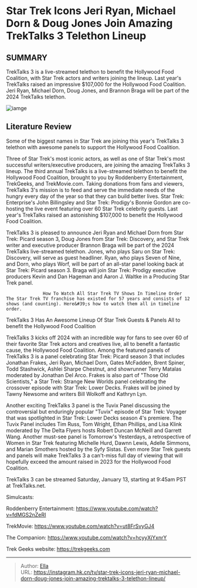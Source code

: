 # Star Trek Icons Jeri Ryan, Michael Dorn &amp; Doug Jones Join Amazing TrekTalks 3 Telethon Lineup


## SUMMARY 



  TrekTalks 3 is a live-streamed telethon to benefit the Hollywood Food Coalition, with Star Trek actors and writers joining the lineup.   Last year&#39;s TrekTalks raised an impressive $107,000 for the Hollywood Food Coalition.   Jeri Ryan, Michael Dorn, Doug Jones, and Brannon Braga will be part of the 2024 TrekTalks telethon.  

![iamge](https://static1.srcdn.com/wordpress/wp-content/uploads/2024/01/trektalks-news.jpg)

## Literature Review
Some of the biggest names in Star Trek are joining this year&#39;s TrekTalks 3 telethon with awesome panels to support the Hollywood Food Coalition.




Three of Star Trek&#39;s most iconic actors, as well as one of Star Trek&#39;s most successful writers/executive producers, are joining the amazing TrekTalks 3 lineup. The third annual TrekTalks is a live-streamed telethon to benefit the Hollywood Food Coalition, brought to you by Roddenberry Entertainment, TrekGeeks, and TrekMovie.com. Taking donations from fans and viewers, TrekTalks 3&#39;s mission is to feed and serve the immediate needs of the hungry every day of the year so that they can build better lives. Star Trek: Enterprise&#39;s John Billingsley and Star Trek: Prodigy&#39;s Bonnie Gordon are co-hosting the live event featuring over 60 Star Trek celebrity guests. Last year&#39;s TrekTalks raised an astonishing $107,000 to benefit the Hollywood Food Coalition.




TrekTalks 3 is pleased to announce Jeri Ryan and Michael Dorn from Star Trek: Picard season 3, Doug Jones from Star Trek: Discovery, and Star Trek writer and executive producer Brannon Braga will be part of the 2024 TrekTalks live-streamed telethon. Jones, who plays Saru on Star Trek: Discovery, will serve as guest headliner. Ryan, who plays Seven of Nine, and Dorn, who plays Worf, will be part of an all-star panel looking back at Star Trek: Picard season 3. Braga will join Star Trek: Prodigy executive producers Kevin and Dan Hageman and Aaron J. Waltke in a Producing Star Trek panel.

                  How To Watch All Star Trek TV Shows In Timeline Order   The Star Trek TV franchise has existed for 57 years and consists of 12 shows (and counting). Here&#39;s how to watch them all in timeline order.    


 TrekTalks 3 Has An Awesome Lineup Of Star Trek Guests &amp; Panels 
All to benefit the Hollywood Food Coalition
         




TrekTalks 3 kicks off 2024 with an incredible way for fans to see over 60 of their favorite Star Trek actors and creatives live, all to benefit a fantastic cause, the Hollywood Food Coalition. Among the featured panels of TrekTalks 3 is a panel celebrating Star Trek: Picard season 3 that includes Jonathan Frakes, Jeri Ryan, Michael Dorn, Gates McFadden, Brent Spiner, Todd Stashwick, Ashlei Sharpe Chestnut, and showrunner Terry Matalas moderated by Jonathan Del Arco. Frakes is also part of &#34;Those Old Scientists,&#34; a Star Trek: Strange New Worlds panel celebrating the crossover episode with Star Trek: Lower Decks. Frakes will be joined by Tawny Newsome and writers Bill Wolkoff and Kathryn Lyn.

Another exciting TrekTalks 3 panel is the Tuvix Panel discussing the controversial but enduringly popular &#34;Tuvix&#34; episode of Star Trek: Voyager that was spotlighted in Star Trek: Lower Decks season 4&#39;s premiere. The Tuvix Panel includes Tim Russ, Tom Wright, Ethan Phillips, and Lisa Klink moderated by The Delta Flyers hosts Robert Duncan McNeill and Garrett Wang. Another must-see panel is Tomorrow&#39;s Yesterdays, a retrospective of Women in Star Trek featuring Michelle Hurd, Dawnn Lewis, Adelle Simmons, and Marian Smothers hosted by the Syfy Sistas. Even more Star Trek guests and panels will make TrekTalks 3 a can&#39;t-miss full day of viewing that will hopefully exceed the amount raised in 2023 for the Hollywood Food Coalition.






TrekTalks 3 can be streamed Saturday, January 13, starting at 9:45am PST at TrekTalks.net.


Simulcasts:


Roddenberry Entertainment: https://www.youtube.com/watch?v=fdMGS2nZeRI


TrekMovie: https://www.youtube.com/watch?v=ut8FrSvyGJ4


The Companion: https://www.youtube.com/watch?v=hcyyXjYxnrY


Trek Geeks website: https://trekgeeks.com 






---

> Author: [Ella](https://instagram.hk.cn/)  
> URL: https://instagram.hk.cn/tv/star-trek-icons-jeri-ryan-michael-dorn-doug-jones-join-amazing-trektalks-3-telethon-lineup/  

